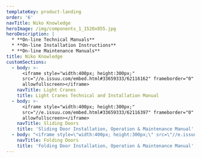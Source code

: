 ```yaml
---
templateKey: product-landing
order: '6'
navTitle: Niko Knowledge
heroImage: /img/components_1_1520x855.jpg
heroDescription: |
  * **On-line Technical Manuals**
  * **On-line Installation Instructions**
  * **On-line Maintenance Manuals**
title: Niko Knowledge
customSections:
  - body: >-
      <iframe style="width:400px; height:300px;"
      src="//e.issuu.com/embed.html#33659333/62116162" frameborder="0"
      allowfullscreen></iframe>
    navTitle: Light Cranes
    title: Light Cranes Technical and Installation Manual
  - body: >-
      <iframe style="width:400px; height:300px;"
      src="//e.issuu.com/embed.html#33659333/62116397" frameborder="0"
      allowfullscreen></iframe>
    navTitle: Sliding Doors
    title: 'Sliding Door Installation, Operation & Maintenance Manual'
  - body: "<iframe style=\"width:400px; height:300px;\" src=\"//e.issuu.com/embed.html#33659333/62116517\" frameborder=\"0\" allowfullscreen></iframe>\nhttp://issuu.com/chapman387/docs/manual_folding_door_june_2017?e=33659333/62116517\n<div data-configid=\"33659333/62116517\" style=\"width:400px; height:300px;\" class=\"issuuembed\"></div>\r\n<script type=\"text/javascript\" src=\"//e.issuu.com/embed.js\" async=\"true\"></script>"
    navTitle: Folding Doors
    title: 'Folding Door Installation, Operation & Maintenance Manual'
---
```


